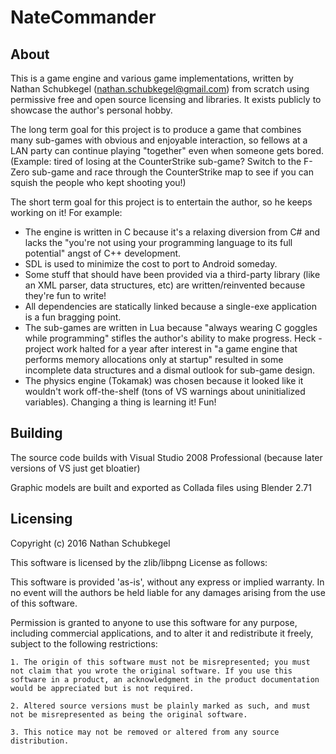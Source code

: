 NateCommander
=================

About
---
This is a game engine and various game implementations, written by Nathan Schubkegel (nathan.schubkegel@gmail.com) from scratch using permissive free and open source licensing and libraries. It exists publicly to showcase the author's personal hobby.

The long term goal for this project is to produce a game that combines many sub-games with obvious and enjoyable interaction, so fellows at a LAN party can continue playing "together" even when someone gets bored. (Example: tired of losing at the CounterStrike sub-game? Switch to the F-Zero sub-game and race through the CounterStrike map to see if you can squish the people who kept shooting you!)

The short term goal for this project is to entertain the author, so he keeps working on it! For example:

* The engine is written in C because it's a relaxing diversion from C# and lacks the "you're not using your programming language to its full potential" angst of C++ development.
* SDL is used to minimize the cost to port to Android someday.
* Some stuff that should have been provided via a third-party library (like an XML parser, data structures, etc) are written/reinvented because they're fun to write!
* All dependencies are statically linked because a single-exe application is a fun bragging point.
* The sub-games are written in Lua because "always wearing C goggles while programming" stifles the author's ability to make progress. Heck - project work halted for a year after interest in "a game engine that performs memory allocations only at startup" resulted in some incomplete data structures and a dismal outlook for sub-game design.
* The physics engine (Tokamak) was chosen because it looked like it wouldn't work off-the-shelf (tons of VS warnings about uninitialized variables). Changing a thing is learning it! Fun!

Building
---
The source code builds with Visual Studio 2008 Professional (because later versions of VS just get bloatier)

Graphic models are built and exported as Collada files using Blender 2.71

Licensing
---
Copyright (c) 2016 Nathan Schubkegel

This software is licensed by the zlib/libpng License as follows:

This software is provided 'as-is', without any express or implied warranty. In no event will the authors be held liable for any damages arising from the use of this software.

Permission is granted to anyone to use this software for any purpose, including commercial applications, and to alter it and redistribute it freely, subject to the following restrictions:

    1. The origin of this software must not be misrepresented; you must not claim that you wrote the original software. If you use this software in a product, an acknowledgment in the product documentation would be appreciated but is not required.

    2. Altered source versions must be plainly marked as such, and must not be misrepresented as being the original software.

    3. This notice may not be removed or altered from any source distribution.
